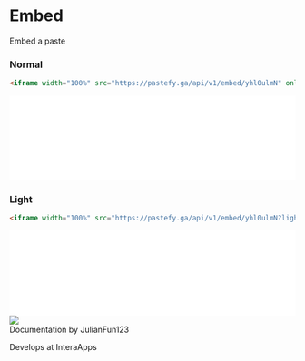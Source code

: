 # Embed

Embed a paste


### Normal
```html
<iframe width="100%" src="https://pastefy.ga/api/v1/embed/yhl0ulmN" onload="this.style.height = this.contentWindow.document.body.scrollHeight + 'px';" frameborder="0" allowfullscreen></iframe>
```

<iframe width="100%" src="/api/v1/embed/yhl0ulmN" onload="this.style.height = this.contentWindow.document.body.scrollHeight + 'px';" frameborder="0" allowfullscreen></iframe>


### Light
```html
<iframe width="100%" src="https://pastefy.ga/api/v1/embed/yhl0ulmN?light" onload="this.style.height = this.contentWindow.document.body.scrollHeight + 'px';" frameborder="0" allowfullscreen></iframe>
```

<iframe width="100%" src="/api/v1/embed/yhl0ulmN?light" onload="this.style.height = this.contentWindow.document.body.scrollHeight + 'px';" frameborder="0" allowfullscreen></iframe>

<div class="article_creator">
    <img src="https://accounts.interaapps.de/userpbs/JulianFun123.png" />
    <div>
        <a>Documentation by JulianFun123</a>
        <p>Develops at InteraApps</p>
    </div>
</div>